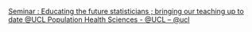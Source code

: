 [Seminar : Educating the future statisticians ; bringing our teaching up to date   @UCL Population Health Sciences - @UCL – @ucl](https://qi.tc/qi/112941)